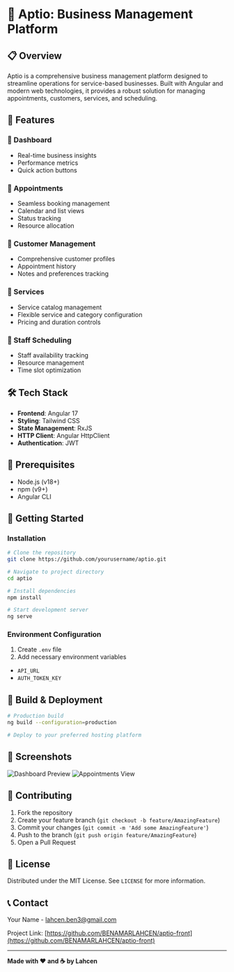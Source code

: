 # 🌟 Aptio: Business Management Platform

## 📋 Overview

Aptio is a comprehensive business management platform designed to streamline operations for service-based businesses. Built with Angular and modern web technologies, it provides a robust solution for managing appointments, customers, services, and scheduling.

## 🚀 Features

### 💼 Dashboard
- Real-time business insights
- Performance metrics
- Quick action buttons

### 📅 Appointments
- Seamless booking management
- Calendar and list views
- Status tracking
- Resource allocation

### 👥 Customer Management
- Comprehensive customer profiles
- Appointment history
- Notes and preferences tracking

### 💈 Services
- Service catalog management
- Flexible service and category configuration
- Pricing and duration controls

### 📆 Staff Scheduling
- Staff availability tracking
- Resource management
- Time slot optimization

## 🛠 Tech Stack

- **Frontend**: Angular 17
- **Styling**: Tailwind CSS
- **State Management**: RxJS
- **HTTP Client**: Angular HttpClient
- **Authentication**: JWT

## 🔧 Prerequisites

- Node.js (v18+)
- npm (v9+)
- Angular CLI

## 🏁 Getting Started

### Installation

```bash
# Clone the repository
git clone https://github.com/yourusername/aptio.git

# Navigate to project directory
cd aptio

# Install dependencies
npm install

# Start development server
ng serve
```

### Environment Configuration

1. Create `.env` file
2. Add necessary environment variables
  - `API_URL`
  - `AUTH_TOKEN_KEY`

## 🚀 Build & Deployment

```bash
# Production build
ng build --configuration=production

# Deploy to your preferred hosting platform
```

## 📸 Screenshots

![Dashboard Preview](/src/assets/screenshots/dashboard.png)
![Appointments View](/src/assets/screenshots/appointments.png)

## 🤝 Contributing

1. Fork the repository
2. Create your feature branch (`git checkout -b feature/AmazingFeature`)
3. Commit your changes (`git commit -m 'Add some AmazingFeature'`)
4. Push to the branch (`git push origin feature/AmazingFeature`)
5. Open a Pull Request

## 📜 License

Distributed under the MIT License. See `LICENSE` for more information.

## 📞 Contact

Your Name - lahcen.ben3@gmail.com

Project Link: [https://github.com/BENAMARLAHCEN/aptio-front](https://github.com/BENAMARLAHCEN/aptio-front)

---

**Made with ❤️ and ☕ by Lahcen**
